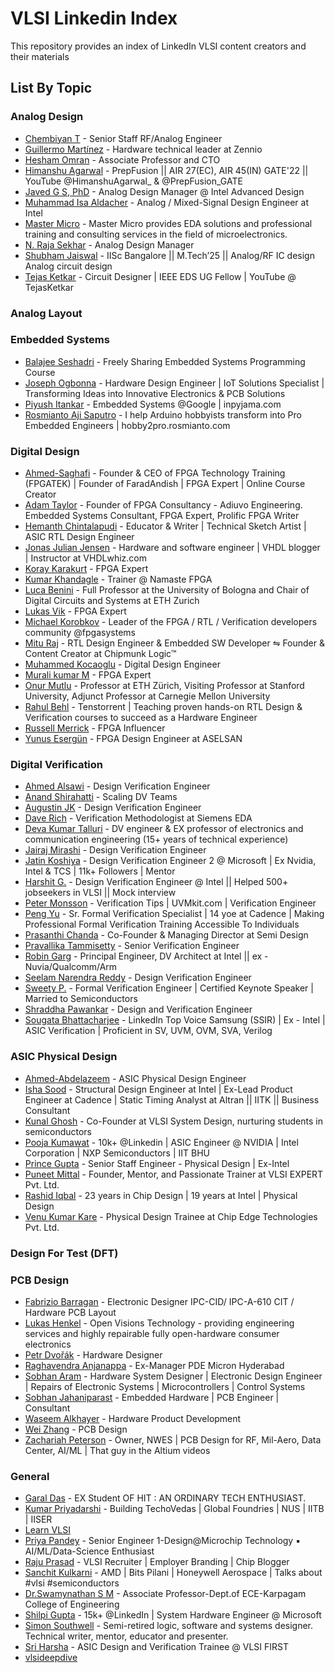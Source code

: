 # VLSI Linkedin Index
This repository provides an index of LinkedIn VLSI content creators and their materials

## List By Topic
### Analog Design
- [Chembiyan T](https://www.linkedin.com/in/chembiyan-t-0b34b910/) - Senior Staff RF/Analog Engineer
- [Guillermo Martínez](https://www.linkedin.com/in/guillermb) - Hardware technical leader at Zennio
- [Hesham Omran](https://www.linkedin.com/in/omranh/) - Associate Professor and CTO
- [Himanshu Agarwal](https://www.linkedin.com/in/himanshu-agarwal-37148219a/) - PrepFusion || AIR 27(EC), AIR 45(IN) GATE'22 || YouTube @HimanshuAgarwal_ & @PrepFusion_GATE
- [Javed G S, PhD](https://www.linkedin.com/in/javed-g-s-phd/) - Analog Design Manager @ Intel Advanced Design
- [Muhammad Isa Aldacher](https://www.linkedin.com/in/muhammad-isa-aldacher-95336831/) - Analog / Mixed-Signal Design Engineer at Intel
- [Master Micro](https://www.linkedin.com/company/master-micro/) - Master Micro provides EDA solutions and professional training and consulting services in the field of microelectronics.
- [N. Raja Sekhar](https://www.linkedin.com/in/n-raja-sekhar-08ab1011/) - Analog Design Manager
- [Shubham Jaiswal](https://www.linkedin.com/in/shubhamjaiswal-iisc/) - IISc Bangalore || M.Tech’25 || Analog/RF IC design Analog circuit design
- [Tejas Ketkar](https://www.linkedin.com/in/tejas-ketkar-568863167/) - Circuit Designer | IEEE EDS UG Fellow | YouTube @ TejasKetkar

### Analog Layout
### Embedded Systems
- [Balajee Seshadri](https://www.linkedin.com/in/balajeeseshadri/) - Freely Sharing Embedded Systems Programming Course
- [Joseph Ogbonna](https://www.linkedin.com/in/joseph-ogbonna-2844171a5/) - Hardware Design Engineer | IoT Solutions Specialist | Transforming Ideas into Innovative Electronics & PCB Solutions
- [Piyush Itankar](https://www.linkedin.com/in/streetdogg/) - Embedded Systems @Google | inpyjama.com
- [Rosmianto Aji Saputro](https://www.linkedin.com/in/rosmianto/) - I help Arduino hobbyists transform into Pro Embedded Engineers | hobby2pro.rosmianto.com

### Digital Design
- [Ahmed-Saghafi](https://www.linkedin.com/in/ahmad-saghafi/) - Founder & CEO of FPGA Technology Training (FPGATEK) | Founder of FaradAndish | FPGA Expert | Online Course Creator
- [Adam Taylor](https://www.linkedin.com/in/adam-taylor-8a991713/) - Founder of FPGA Consultancy - Adiuvo Engineering. Embedded Systems Consultant, FPGA Expert, Prolific FPGA Writer
- [Hemanth Chintalapudi](https://www.linkedin.com/in/hemanthch/) - Educator & Writer | Technical Sketch Artist | ASIC RTL Design Engineer
- [Jonas Julian Jensen](https://www.linkedin.com/in/jojuljen/) - Hardware and software engineer | VHDL blogger | Instructor at VHDLwhiz.com
- [Koray Karakurt](https://www.linkedin.com/in/koray-karakurt/) - FPGA Expert
- [Kumar Khandagle](https://www.linkedin.com/in/kumar-khandagle-6578b8194/) - Trainer @ Namaste FPGA
- [Luca Benini](https://www.linkedin.com/in/lubenini/) - Full Professor at the University of Bologna and Chair of Digital Circuits and Systems at ETH Zurich
- [Lukas Vik](https://www.linkedin.com/in/lukas-vik/) - FPGA Expert
- [Michael Korobkov](https://www.linkedin.com/in/korobkov-michael/) - Leader of the FPGA / RTL / Verification developers community @fpgasystems
- [Mitu Raj](https://www.linkedin.com/in/iammituraj/) - RTL Design Engineer & Embedded SW Developer ⇋ Founder & Content Creator at Chipmunk Logic™
- [Muhammed Kocaoglu](https://www.linkedin.com/in/muhammedkocaoglu/) - Digital Design Engineer
- [Murali kumar M](https://www.linkedin.com/in/thefpgaman/) - FPGA Expert
- [Onur Mutlu](https://www.linkedin.com/in/omutlu/) - Professor at ETH Zürich, Visiting Professor at Stanford University, Adjunct Professor at Carnegie Mellon University
- [Rahul Behl](https://www.linkedin.com/in/raulbehl/) - Tenstorrent | Teaching proven hands-on RTL Design & Verification courses to succeed as a Hardware Engineer
- [Russell Merrick](https://www.linkedin.com/in/russell-merrick-6058b34/) - FPGA Influencer
- [Yunus Esergün](https://www.linkedin.com/in/yunus-eserg%C3%BCn-673577202/) - FPGA Design Engineer at ASELSAN

### Digital Verification
- [Ahmed Alsawi](https://www.linkedin.com/in/ahmed-alsawi/) - Design Verification Engineer
- [Anand Shirahatti](https://www.linkedin.com/in/anand-shirahatti-1258235/) - Scaling DV Teams
- [Augustin JK](https://www.linkedin.com/in/augustin-jeba-kumar/) - Design Verification Engineer
- [Dave Rich](https://www.linkedin.com/in/davidrich/) - Verification Methodologist at Siemens EDA
- [Deva Kumar Talluri](https://www.linkedin.com/in/deva-kumar-talluri-028463284/) - DV engineer & EX professor of electronics and communication engineering (15+ years of technical experience)
- [Jairaj Mirashi](https://www.linkedin.com/in/jairaj-mirashi-design-verification-engineer/) - Design Verification Engineer
- [Jatin Koshiya](https://www.linkedin.com/in/jatinkoshiya/) - Design Verification Engineer 2 @ Microsoft | Ex Nvidia, Intel & TCS | 11k+ Followers | Mentor
- [Harshit G.](https://www.linkedin.com/in/harshitgupta97/) - Design Verification Engineer @ Intel || Helped 500+ jobseekers in VLSI || Mock interview
- [Peter Monsson](https://www.linkedin.com/in/petermonsson/) - Verification Tips | UVMkit.com | Verification Engineer
- [Peng Yu](https://www.linkedin.com/in/peng-y-90121b294/) - Sr. Formal Verification Specialist | 14 yoe at Cadence | Making Professional Formal Verification Training Accessible To Individuals
- [Prasanthi Chanda](https://www.linkedin.com/in/prasanthi-chanda-484205245/) - Co-Founder & Managing Director at Semi Design
- [Pravallika Tammisetty](https://www.linkedin.com/in/pravallika-tammisetty-629091173/) - Senior Verification Engineer
- [Robin Garg](https://www.linkedin.com/in/robingarg89/) - Principal Engineer, DV Architect at Intel || ex - Nuvia/Qualcomm/Arm
- [Seelam Narendra Reddy](https://www.linkedin.com/in/seelam-narendra-reddy-b66a56168/) - Design Verification Engineer
- [Sweety P.](https://www.linkedin.com/in/sweetypinjani/) - Formal Verification Engineer | Certified Keynote Speaker | Married to Semiconductors
- [Shraddha Pawankar](https://www.linkedin.com/in/shraddha-pawankar-abc/) - Design and Verification Engineer
- [Sougata Bhattacharjee](https://www.linkedin.com/in/sougata-bhattacharjee/) - LinkedIn Top Voice Samsung (SSIR) | Ex - Intel | ASIC Verification | Proficient in SV, UVM, OVM, SVA, Verilog

### ASIC Physical Design
- [Ahmed-Abdelazeem](https://www.linkedin.com/in/ahmed-abdelazeem/) - ASIC Physical Design Engineer
- [Isha Sood](https://www.linkedin.com/in/isha-sood-3602137/) - Structural Design Engineer at Intel | Ex-Lead Product Engineer at Cadence | Static Timing Analyst at Altran || IITK || Business Consultant
- [Kunal Ghosh](https://www.linkedin.com/in/kunal-ghosh-vlsisystemdesign-com-28084836/) - Co-Founder at VLSI System Design, nurturing students in semiconductors
- [Pooja Kumawat](https://www.linkedin.com/in/pooja47/) - 10k+ @Linkedin | ASIC Engineer @ NVIDIA | Intel Corporation | NXP Semiconductors | IIT BHU
- [Prince Gupta](https://www.linkedin.com/in/prince-gupta-8b253987/) - Senior Staff Engineer - Physical Design | Ex-Intel
- [Puneet Mittal](https://www.linkedin.com/in/mittalpuneet/) - Founder, Mentor, and Passionate Trainer at VLSI EXPERT Pvt. Ltd.
- [Rashid Iqbal](https://www.linkedin.com/in/rashidco) - 23 years in Chip Design | 19 years at Intel | Physical Design
- [Venu Kumar Kare](https://www.linkedin.com/in/venu-kumar-kare-465265233/) - Physical Design Trainee at Chip Edge Technologies Pvt. Ltd.

### Design For Test (DFT)

### PCB Design
- [Fabrizio Barragan](https://www.linkedin.com/in/fabrizio-barragan-aa2602ba/) - Electronic Designer IPC-CID/ IPC-A-610 CIT / Hardware PCB Layout
- [Lukas Henkel](https://www.linkedin.com/in/lukas-henkel-ovt/) - Open Visions Technology - providing engineering services and highly repairable fully open-hardware consumer electronics
- [Petr Dvořák](https://www.linkedin.com/in/petr-dvorak-hw/) - Hardware Designer
- [Raghavendra Anjanappa](https://www.linkedin.com/in/raghavendra-anjanappa-ba7a0432/) - Ex-Manager PDE Micron Hyderabad
- [Sobhan Aram](https://www.linkedin.com/in/sobhanaramm/) - Hardware System Designer | Electronic Design Engineer | Repairs of Electronic Systems | Microcontrollers | Control Systems
- [Sobhan Jahaniparast](https://www.linkedin.com/in/sobhan-jahaniparast-930691203/) - Embedded Hardware | PCB Engineer | Consultant
- [Waseem Alkhayer](https://www.linkedin.com/in/waseemalkhayer/) - Hardware Product Development
- [Wei Zhang](https://www.linkedin.com/in/wei-zhang-ab2619307/) - PCB Design
- [Zachariah Peterson](https://www.linkedin.com/in/zachariah-peterson/) - Owner, NWES | PCB Design for RF, Mil-Aero, Data Center, AI/ML | That guy in the Altium videos

### General
- [Garal Das](https://www.linkedin.com/in/garal-das-aa895417a/) - EX Student OF HIT : AN ORDINARY TECH ENTHUSIAST.
- [Kumar Priyadarshi](https://www.linkedin.com/in/kumar-priyadarshi-b0a2a7a2/) - Building TechoVedas | Global Foundries | NUS | IITB | IISER
- [Learn VLSI](https://www.linkedin.com/company/learnvlsi/)
- [Priya Pandey](https://www.linkedin.com/in/pandey-priya/) - Senior Engineer 1-Design@Microchip Technology ▪️ AI/ML/Data-Science Enthusiast
- [Raju Prasad](https://www.linkedin.com/in/rajuprasadvlsi/) - VLSI Recruiter | Employer Branding | Chip Blogger
- [Sanchit Kulkarni](https://www.linkedin.com/in/sanchit-kulkarni-4030a5148/) - AMD | Bits Pilani | Honeywell Aerospace | Talks about #vlsi #semiconductors
- [Dr.Swamynathan S M](https://www.linkedin.com/in/dr-sms/) - Associate Professor-Dept.of ECE-Karpagam College of Engineering
- [Shilpi Gupta](https://www.linkedin.com/in/shilpi-garg2328/) - 15k+ @LinkedIn | System Hardware Engineer @ Microsoft
- [Simon Southwell](https://www.linkedin.com/in/simon-southwell-7684482/) - Semi-retired logic, software and systems designer. Technical writer, mentor, educator and presenter.
- [Sri Harsha](https://www.linkedin.com/in/sriharsha-vangalapudi/) - ASIC Design and Verification Trainee @ VLSI FIRST
- [vlsideepdive](https://www.linkedin.com/company/vlsideepdive/)
